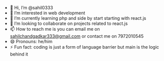- 👋 Hi, I’m @sahil0333
- 👀 I’m interested in web development
- 🌱 I’m currently learning php and side by start starting with react.js
- 💞️ I’m looking to collaborate on projects related to react.js 
- 📫 How to reach me is you can email me on sahilchandgadkar333@gmail.com or contact me on 7972010545
- 😄 Pronouns: he/him
- ⚡ Fun fact: coding is just a form of language barrier but main is the logic behind it
<!---
sahil0333/sahil0333 is a ✨ special ✨ repository because its `README.md` (this file) appears on your GitHub profile.
You can click the Preview link to take a look at your changes.
--->
